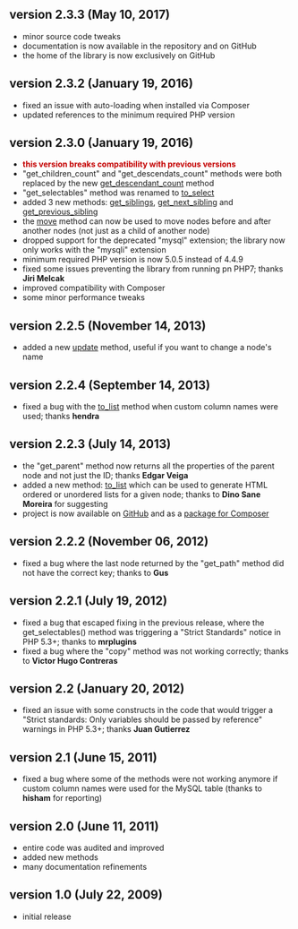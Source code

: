## version 2.3.3 (May 10, 2017)

- minor source code tweaks
- documentation is now available in the repository and on GitHub
- the home of the library is now exclusively on GitHub

## version 2.3.2 (January 19, 2016)

- fixed an issue with auto-loading when installed via Composer
- updated references to the minimum required PHP version

## version 2.3.0 (January 19, 2016)

- <strong style="color: #C40000">this version breaks compatibility with previous versions</strong>
- "get_children_count" and "get_descendats_count" methods were both replaced by the new [get_descendant_count](https://stefangabos.github.io/Zebra_Mptt/Zebra_Mptt/Zebra_Mptt.html#methodget_descendant_count) method
- "get_selectables" method was renamed to [to_select](https://stefangabos.github.io/Zebra_Mptt/Zebra_Mptt/Zebra_Mptt.html#methodto_select)
- added 3 new methods: [get_siblings](https://stefangabos.github.io/Zebra_Mptt/Zebra_Mptt/Zebra_Mptt.html#methodget_siblings), [get_next_sibling](https://stefangabos.github.io/Zebra_Mptt/Zebra_Mptt/Zebra_Mptt.html#methodget_next_sibling) and [get_previous_sibling](https://stefangabos.github.io/Zebra_Mptt/Zebra_Mptt/Zebra_Mptt.html#methodget_previous_sibling)
- the [move](https://stefangabos.github.io/Zebra_Mptt/Zebra_Mptt/Zebra_Mptt.html#methodmove) method can now be used to move nodes before and after another nodes (not just as a child of another node)
- dropped support for the deprecated "mysql" extension; the library now only works with the "mysqli" extension
- minimum required PHP version is now 5.0.5 instead of 4.4.9
- fixed some issues preventing the library from running pn PHP7; thanks **Jiri Melcak**
- improved compatibility with Composer
- some minor performance tweaks

## version 2.2.5 (November 14, 2013)

- added a new [update](https://stefangabos.github.io/Zebra_Mptt/Zebra_Mptt/Zebra_Mptt.html#methodupdate) method, useful if you want to change a node's name

## version 2.2.4 (September 14, 2013)

- fixed a bug with the [to_list](https://stefangabos.github.io/Zebra_Mptt/Zebra_Mptt/Zebra_Mptt.html#methodto_list) method when custom column names were used; thanks **hendra**

## version 2.2.3 (July 14, 2013)

- the "get_parent" method now returns all the properties of the parent node and not just the ID; thanks **Edgar Veiga**
- added a new method: [to_list](https://stefangabos.github.io/Zebra_Mptt/Zebra_Mptt/Zebra_Mptt.html#methodto_list) which can be used to generate HTML ordered or unordered lists for a given node; thanks to **Dino Sane Moreira** for suggesting
- project is now available on [GitHub](https://github.com/stefangabos/Zebra_Mptt) and as a [package for Composer](https://packagist.org/packages/stefangabos/zebra_mptt)

## version 2.2.2 (November 06, 2012)

- fixed a bug where the last node returned by the "get_path" method did not have the correct key; thanks to **Gus**

## version 2.2.1 (July 19, 2012)

- fixed a bug that escaped fixing in the previous release, where the get_selectables() method was triggering a "Strict Standards" notice in PHP 5.3+; thanks to **mrplugins**
- fixed a bug where the "copy" method was not working correctly; thanks to **Victor Hugo Contreras**

## version 2.2 (January 20, 2012)

- fixed an issue with some constructs in the code that would trigger a "Strict standards: Only variables should be passed by reference" warnings in PHP 5.3+; thanks **Juan Gutierrez**

## version 2.1 (June 15, 2011)

- fixed a bug where some of the methods were not working anymore if custom column names were used for the MySQL table (thanks to **hisham** for reporting)

## version 2.0 (June 11, 2011)

- entire code was audited and improved
- added new methods
- many documentation refinements

## version 1.0 (July 22, 2009)

- initial release
</dl>